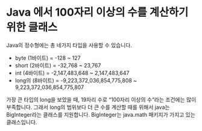# Java 에서 100자리 이상의 수를 계산하기 위한 클래스

Java의 정수형에는 총 네가지 타입을 사용할 수 있습니다.

- byte (1바이트) = -128 ~ 127
- short (2바이트) = -32,768 ~ 23,767
- int (4바이트) = -2,147,483,648 ~ 2,147,483,647
- long의 (8바이트) = -9,223,372,036,854,775,808 ~ 9,223,372,036,854,775,807

가장 큰 타입의 long을 보았을 때, 19자리 수로 “100자리 이상의 수“라는 조건에는 많이 부족합니다.
그래서 long의 범위보다 더 큰 수를 계산할 때를 위해서 java는 BigInteger라는 클래스를 지원합니다. 
BigInteger는 java.math 패키지가 가지고 있는 클래스입니다.